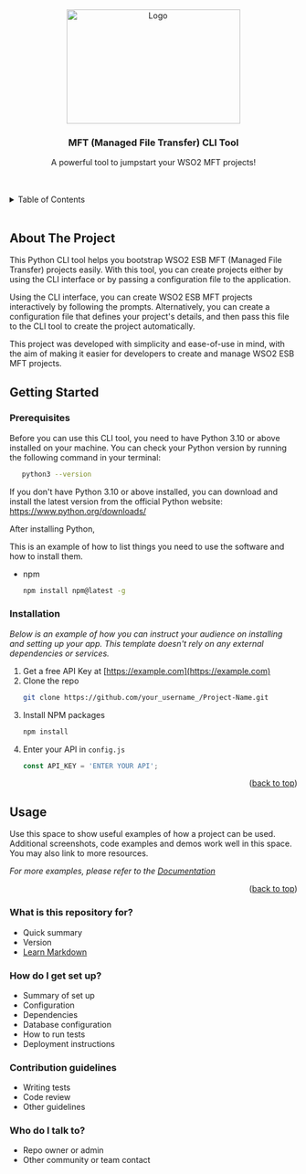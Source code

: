 <a name="readme-top"></a>
<br />
<div align="center">
  <a>
    <img src="misc/img/FileTransfer-1024x536.jpg" alt="Logo" width="304" height="200">
  </a>

  <h3 align="center">MFT (Managed File Transfer) CLI Tool</h3>

  <p align="center">
    A powerful tool to jumpstart your WSO2 MFT projects!
    <br />
    <br />
    <br />

  </p>
</div>

<!-- TABLE OF CONTENTS -->
<details>
  <summary>Table of Contents</summary>
  <ol>
    <li>
      <a href="#about-the-project">About The Project</a>
    </li>
    <li>
      <a href="#getting-started">Getting Started</a>
      <ul>
        <li><a href="#prerequisites">Prerequisites</a></li>
        <li><a href="#installation">Installation</a></li>
      </ul>
    </li>
    <li><a href="#usage">Usage</a></li>
    <li><a href="#roadmap">Roadmap</a></li>
    <li><a href="#contributing">Contributing</a></li>
    <li><a href="#license">License</a></li>
    <li><a href="#contact">Contact</a></li>
    <li><a href="#acknowledgments">Acknowledgments</a></li>
  </ol>
</details>
<br />

## About The Project ##

This Python CLI tool helps you bootstrap WSO2 ESB MFT (Managed File Transfer) projects easily. With this tool, you can create projects either by using the CLI interface or by passing a configuration file to the application.

Using the CLI interface, you can create WSO2 ESB MFT projects interactively by following the prompts. Alternatively, you can create a configuration file that defines your project's details, and then pass this file to the CLI tool to create the project automatically.

This project was developed with simplicity and ease-of-use in mind, with the aim of making it easier for developers to create and manage WSO2 ESB MFT projects.

<!-- GETTING STARTED -->
## Getting Started

### Prerequisites

Before you can use this CLI tool, you need to have Python 3.10 or above installed on your machine. You can check your Python version by running the following command in your terminal:
```sh
   python3 --version
   ```

If you don't have Python 3.10 or above installed, you can download and install the latest version from the official Python website: https://www.python.org/downloads/

After installing Python,

This is an example of how to list things you need to use the software and how to install them.
* npm
  ```sh
  npm install npm@latest -g
  ```

### Installation

_Below is an example of how you can instruct your audience on installing and setting up your app. This template doesn't rely on any external dependencies or services._

1. Get a free API Key at [https://example.com](https://example.com)
2. Clone the repo
   ```sh
   git clone https://github.com/your_username_/Project-Name.git
   ```
3. Install NPM packages
   ```sh
   npm install
   ```
4. Enter your API in `config.js`
   ```js
   const API_KEY = 'ENTER YOUR API';
   ```

<p align="right">(<a href="#readme-top">back to top</a>)</p>



<!-- USAGE EXAMPLES -->
## Usage

Use this space to show useful examples of how a project can be used. Additional screenshots, code examples and demos work well in this space. You may also link to more resources.

_For more examples, please refer to the [Documentation](https://example.com)_

<p align="right">(<a href="#readme-top">back to top</a>)</p>








### What is this repository for? ###

* Quick summary
* Version
* [Learn Markdown](https://bitbucket.org/tutorials/markdowndemo)

### How do I get set up? ###


* Summary of set up
* Configuration
* Dependencies
* Database configuration
* How to run tests
* Deployment instructions

### Contribution guidelines ###

* Writing tests
* Code review
* Other guidelines

### Who do I talk to? ###

* Repo owner or admin
* Other community or team contact